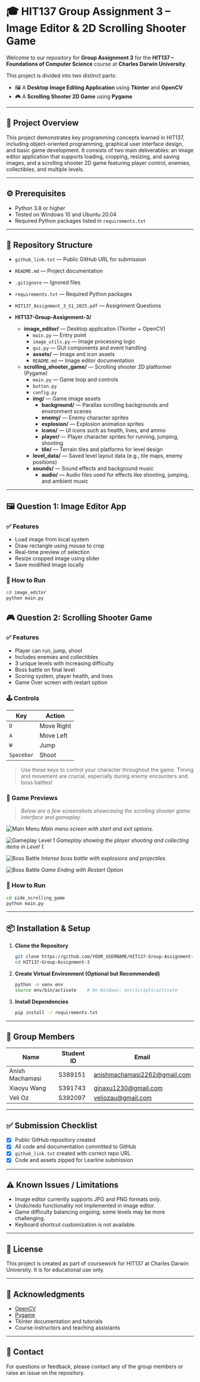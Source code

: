 # 🎓 HIT137 Group Assignment 3 – Image Editor & 2D Scrolling Shooter Game

Welcome to our repository for **Group Assignment 3** for the **HIT137 – Foundations of Computer Science** course at **Charles Darwin University**.

This project is divided into two distinct parts:

- 🖼️ A **Desktop Image Editing Application** using **Tkinter** and **OpenCV**
- 🎮 A **Scrolling Shooter 2D Game** using **Pygame**

---

## 📝 Project Overview

This project demonstrates key programming concepts learned in HIT137, including object-oriented programming, graphical user interface design, and basic game development. It consists of two main deliverables: an image editor application that supports loading, cropping, resizing, and saving images, and a scrolling shooter 2D game featuring player control, enemies, collectibles, and multiple levels.

---

## ⚙️ Prerequisites

- Python 3.8 or higher
- Tested on Windows 10 and Ubuntu 20.04
- Required Python packages listed in `requirements.txt`

---

## 📁 Repository Structure
- `github_link.txt` — Public GitHub URL for submission  
- `README.md` — Project documentation  
- `.gitignore` — Ignored files  
- `requirements.txt` — Required Python packages
- `HIT137_Assignment_3_S1_2025.pdf` — Assignment Questions 

- **HIT137-Group-Assignment-3/**  
  - **image_editor/** — Desktop application (Tkinter + OpenCV)  
    - `main.py` — Entry point  
    - `image_utils.py` — Image processing logic  
    - `gui.py` — GUI components and event handling  
    - **assets/** — Image and icon assets  
    - `README.md` — Image editor documentation  
  - **scrolling_shooter_game/** — Scrolling shooter 2D platformer (Pygame)  
    - `main.py` — Game loop and controls  
    - `button.py`
    - `config.py`
    - **img/** — Game image assets  
      - **background/** — Parallax scrolling backgrounds and environment scenes  
      - **enemy/** — Enemy character sprites  
      - **explosion/** — Explosion animation sprites  
      - **icons/** — UI icons such as health, lives, and ammo  
      - **player/** — Player character sprites for running, jumping, shooting  
      - **tile/** — Terrain tiles and platforms for level design  
    - **level_data/** — Saved level layout data (e.g., tile maps, enemy positions)  
    - **sounds/** — Sound effects and background music  
      - **audio/** — Audio files used for effects like shooting, jumping, and ambient music 

---

## 🖼️ Question 1: Image Editor App

### ✅ Features
- Load image from local system
- Draw rectangle using mouse to crop
- Real-time preview of selection
- Resize cropped image using slider
- Save modified image locally

### 🚀 How to Run
```bash
cd image_editor
python main.py
```
## 🎮 Question 2: Scrolling Shooter Game

### ✅ Features
- Player can run, jump, shoot
- Includes enemies and collectibles
- 3 unique levels with increasing difficulty
- Boss battle on final level
- Scoring system, player health, and lives
- Game Over screen with restart option

### 🕹️ Controls
| Key         | Action         |
|-------------|----------------|
| `D`         | Move Right     |
| `A`         | Move Left      |
| `W`         | Jump           |
| `Spacebar`  | Shoot          |

> Use these keys to control your character throughout the game. Timing and movement are crucial, especially during enemy encounters and boss battles!

### 📸 Game Previews

> _Below are a few screenshots showcasing the scrolling shooter game interface and gameplay._

![Main Menu](HIT137-Group-Assignment-3/scrolling_shooter_game/screenshots/1.png)
*Main menu screen with start and exit options.*

![Gameplay Level 1](HIT137-Group-Assignment-3/scrolling_shooter_game/screenshots/2.png)
*Gameplay showing the player shooting and collecting items in Level 1.*

![Boss Battle](HIT137-Group-Assignment-3/scrolling_shooter_game/screenshots/3.png)
*Intense boss battle with explosions and projectiles.*

![Boss Battle](HIT137-Group-Assignment-3/scrolling_shooter_game/screenshots/4.png)
*Game Ending with Restart Option*

### 🚀 How to Run
```bash
cd side_scrolling_game
python main.py
```
---
## 📦 Installation & Setup

1. **Clone the Repository**

   ```bash
   git clone https://github.com/YOUR_USERNAME/HIT137-Group-Assignment-3.git
   cd HIT137-Group-Assignment-3
    ```
2. **Create Virtual Environment (Optional but Recommended)**

    ```bash
    python -m venv env
    source env/bin/activate    # On Windows: env\Scripts\activate
    ```
3. **Install Dependencies**
    ```bash
    pip install -r requirements.txt
    ```
---
## 👥 Group Members

| Name            | Student ID | Email |
|-----------------|------------|------ |
| Anish Machamasi | S389151 | anishmachamasi2262@gmail.com |
| Xiaoyu Wang  | S391743   |ginaxu1230@gmail.com |
| Veli Oz    | S392097   | veliozau@gmail.com |

---

## ✅ Submission Checklist

- [x] Public GitHub repository created
- [x] All code and documentation committed to GitHub
- [x] `github_link.txt` created with correct repo URL
- [x] Code and assets zipped for Learline submission

---

## ⚠️ Known Issues / Limitations

- Image editor currently supports JPG and PNG formats only.
- Undo/redo functionality not implemented in image editor.
- Game difficulty balancing ongoing; some levels may be more challenging.
- Keyboard shortcut customization is not available.

---

## 📄 License

This project is created as part of coursework for HIT137 at Charles Darwin University. It is for educational use only.

---

## 🙏 Acknowledgments

- [OpenCV](https://opencv.org/)
- [Pygame](https://www.pygame.org/)
- Tkinter documentation and tutorials
- Course instructors and teaching assistants

---

## 💬 Contact

For questions or feedback, please contact any of the group members or raise an issue on the repository.
